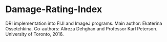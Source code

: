 # Damage-Rating-Index
DRI implementation into FIJI and ImageJ programs. Main author: Ekaterina Ossetchkina. Co-authors: Alireza Dehghan and Professor Karl Peterson. University of Toronto, 2016.

